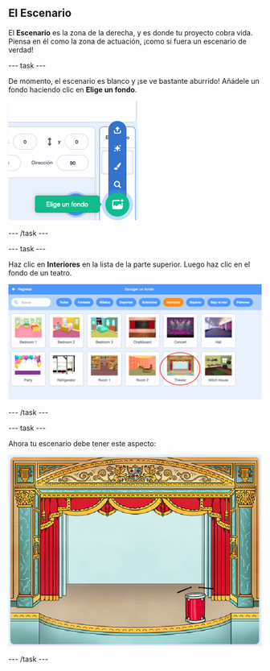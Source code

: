 ## El Escenario

El **Escenario** es la zona de la derecha, y es donde tu proyecto cobra vida. Piensa en él como la zona de actuación, ¡como si fuera un escenario de verdad!

--- task ---

De momento, el escenario es blanco y ¡se ve bastante aburrido! Añádele un fondo haciendo clic en **Elige un fondo**.

![captura de pantalla](images/band-stage-choose.png)

--- /task ---

--- task ---

Haz clic en **Interiores** en la lista de la parte superior. Luego haz clic en el fondo de un teatro.

![captura de pantalla](images/band-backdrop.png)

--- /task ---

--- task ---

Ahora tu escenario debe tener este aspecto:

![captura de pantalla](images/band-stage.png)

--- /task ---